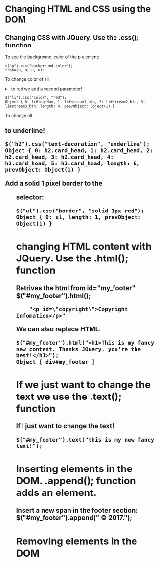 # Changing HTML and CSS using the DOM 

## Changing CSS with JQuery. Use the .css(); function

To see the background-color of the p element:

    $("p").css("background-color"); 
    "rgba(0, 0, 0, 0)"

To change color of all <li> to red we add a second parameter!

    $("li").css("color", "red");
    Object { 0: li#logoNav, 1: li#stream1_btn, 2: li#stream2_btn, 3: li#stream3_btn, length: 4, prevObject: Object(1) }

To change all <h2> to underline!

    $("h2").css("text-decoration", "underline");
    Object { 0: h2.card_head, 1: h2.card_head, 2: h2.card_head, 3: h2.card_head, 4: h2.card_head, 5: h2.card_head, length: 6, prevObject: Object(1) }

Add a solid 1 pixel border to the <ul> selector:

    $("ul").css("border", "solid 1px red");
    Object { 0: ul, length: 1, prevObject: Object(1) }

## changing HTML content with JQuery. Use the .html(); function

Retrives the html from id="my_footer"
    $("#my_footer").html();
    
        "<p id=\"copyright\">Copyright Infomation</p>"

We can also replace HTML:

    $("#my_footer").html("<h1>This is my fancy new content. Thanks JQuery, you're the best!</h1>");
    Object [ div#my_footer ]

## If we just want to change the text we use the .text(); function

If I just want to change the text!

    $("#my_footer").text("this is my new fancy text!");

## Inserting elements in the DOM. .append(); function adds an element.

Insert a new span in the footer section:
    $("#my_footer").append("<span> &copy; 2017.</span>");

## Removing elements in the DOM